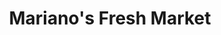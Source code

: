 ---
title: "Mariano's Fresh Market"
url: /arlington-heights/marianos-fresh-market/
shop: supermarket
---